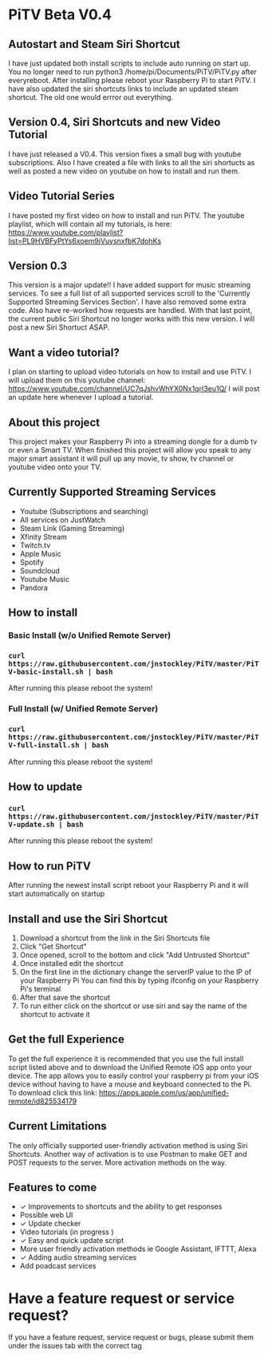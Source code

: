 # PiTV Beta V0.4

## Autostart and Steam Siri Shortcut
 I have just updated both install scripts to include auto running on start up. You no longer need to run python3 /home/pi/Documents/PiTV/PiTV.py after everyreboot. After installing please reboot your Raspberry Pi to start PiTV. I have also updated the siri shortcuts links to include an updated steam shortcut. The old one would errror out everything.

## Version 0.4, Siri Shortcuts and new Video Tutorial
 I have just released a V0.4. This version fixes a small bug with youtube subscriptions. Also I have created a file with links to all the siri shortucts as well as posted a new video on youtube on how to install and run them.

## Video Tutorial Series
 I have posted my first video on how to install and run PiTV. The youtube playlist, which will contain all my tutorials, is here: https://www.youtube.com/playlist?list=PL9HVBFyPtYs6xoem9jVuysnxfbK7dohKs

## Version 0.3
 This version is a major update!! I have added support for music streaming services. To see a full list of all supported services scroll to the 'Currently Supported Streaming Services Section'. I have also removed some extra code. Also have re-worked how requests are handled. With that last point, the current public Siri Shortcut no longer works with this new version. I will post a new Siri Shortuct ASAP.

## Want a video tutorial?
 I plan on starting to upload video tutorials on how to install and use PiTV. I will upload them on this youtube channel: https://www.youtube.com/channel/UC7qJshvWhYX0Nx1qrI3eu1Q/ 
 I will post an update here whenever I upload a tutorial.

## About this project
 This project makes your Raspberry Pi into a streaming dongle for a dumb tv or even a Smart TV. When finished this project will allow you speak to any major smart assistant it will pull up any movie, tv show, tv channel or youtube video onto your TV.
 
 ## Currently Supported Streaming Services
  - Youtube (Subscriptions and searching)
  - All services on JustWatch
  - Steam Link (Gaming Streaming)
  - Xfinity Stream
  - Twitch.tv
  - Apple Music
  - Spotify
  - Soundcloud
  - Youtube Music
  - Pandora
 
 ## How to install
 
 ### Basic Install (w/o Unified Remote Server)
 ### `curl https://raw.githubusercontent.com/jnstockley/PiTV/master/PiTV-basic-install.sh | bash`
 After running this please reboot the system!
 
 ### Full Install (w/ Unified Remote Server)
 ### `curl https://raw.githubusercontent.com/jnstockley/PiTV/master/PiTV-full-install.sh | bash `
 After running this please reboot the system!
 
 ## How to update
 ### `curl https://raw.githubusercontent.com/jnstockley/PiTV/master/PiTV-update.sh | bash`
 After running this please reboot the system!
 
 ## How to run PiTV
  After running the newest install script reboot your Raspberry Pi and it will start automatically on startup
 
 ## Install and use the Siri Shortcut
 1. Download a shortcut from the link in the Siri Shortcuts file
 2. Click "Get Shortcut"
 3. Once opened, scroll to the bottom and click "Add Untrusted Shortcut"
 4. Once installed edit the shortcut
 5. On the first line in the dictionary change the serverIP value to the IP of your Raspberry Pi
    You can find this by typing ifconfig on your Raspberry Pi's terminal
 6. After that save the shortcut
 7. To run either click on the shortcut or use siri and say the name of the shortcut to activate it
 
 ## Get the full Experience 
  To get the full experience it is recommended that you use the full install script listed above and to download the Unified Remote iOS app onto your device. The app allows you to easily control your raspberry pi from your iOS device without having to have a mouse and keyboard connected to the Pi. To download click this link: https://apps.apple.com/us/app/unified-remote/id825534179
 
 ## Current Limitations
 The only officially supported user-friendly activation method is using Siri Shortcuts. Another way of activation is to use Postman to make GET and POST requests to the server. More activation methods on the way.
 
 ## Features to come
 - ✓ Improvements to shortcuts and the ability to get responses
 - Possible web UI
 - ✓ Update checker
 - Video tutorials (in progress )
 - ✓ Easy and quick update script
 - More user friendly activation methods ie Google Assistant, IFTTT, Alexa
 - ✓ Adding audio streaming services
 - Add poadcast services
 
 # Have a feature request or service request?
 If you have a feature request, service request or bugs, please submit them under the issues tab with the correct tag
